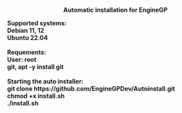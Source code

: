 <p align="center"><b>Automatic installation for EngineGP</p>
Supported systems:</br>
Debian 11, 12</br>
Ubuntu 22.04</br>
</br>
Requements:</br>
User: root</br>
git, apt -y install git</br>
</br>
Starting the auto installer:</br>
git clone https://github.com/EngineGPDev/Autoinstall.git</br>
chmod +x install.sh</br>
./install.sh
